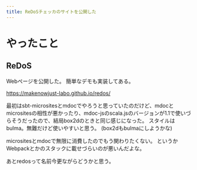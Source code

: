 ```yaml
---
title: ReDoSチェッカのサイトを公開した
---
```


# やったこと

## ReDoS

Webページを公開した。
簡単なデモも実装してある。

<https://makenowjust-labo.github.io/redos/>

最初はsbt-micrositesとmdocでやろうと思っていたのだけど、mdocとmicrositesの相性が悪かったり、mdoc-jsのscala.jsのバージョンが1.1で使いづらそうだったので、結局box2dのときと同じ感じになった。
スタイルはbulma。無難だけど使いやすいと思う。
(box2dもbulmaにしようかな)

micrositesとmdocで無限に消費したのでもう関わりたくない。
というかWebpackとかのスタックに載せづらいのが悪いんだよな。

あとredosって名前今更ながらどうかと思う。
